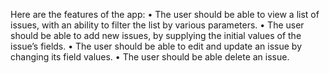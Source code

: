 Here are the features of the app: 
• The user should be able to view a list of issues, with an ability to filter the list by various parameters. 
• The user should be able to add new issues, by supplying the initial values of the issue’s fields. 
• The user should be able to edit and update an issue by changing its field values. 
• The user should be able delete an issue.
